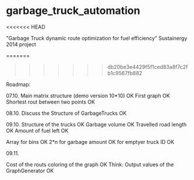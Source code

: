 garbage_truck_automation
========================
<<<<<<< HEAD

"Garbage Truck dynamic route optimization for fuel efficiency" Sustainergy 2014 project

=======
>>>>>>> db20be3e4429f5f1ced83a8f7c2fb1c9567fb882

Roadmap:

07.10.
  Main matrix structure (demo version 10*10)  OK
  First graph                                 OK
  Shortest rout between two points            OK

08.10.
  Discuss the Structure of GarbageTrucks      OK

09.10.
  Structure of the trucks                     OK
     Garbage volume                           OK
     Travelled road length                    OK
     Amount of fuel left                      OK
     

  Array for bins                              OK
     2*n for garbage amount                   OK
         for emptyer truck ID                 OK

09.11.

  Cost of the routs
  coloring of the graph                       OK
  Think: Output values of the GraphGenerator  OK
  

  